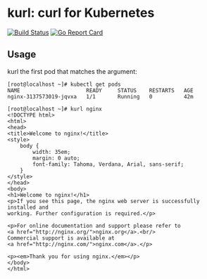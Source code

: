 # kurl: curl for Kubernetes
[![Build Status](https://travis-ci.org/alexbrand/kurl.svg?branch=master)](https://travis-ci.org/alexbrand/kurl)
[![Go Report Card](https://goreportcard.com/badge/github.com/alexbrand/kurl)](https://goreportcard.com/report/github.com/alexbrand/kurl)

## Usage
kurl the first pod that matches the argument:
```
[root@localhost ~]# kubectl get pods
NAME                     READY     STATUS    RESTARTS   AGE
nginx-3137573019-jqvxa   1/1       Running   0          42m

[root@localhost ~]# kurl nginx
<!DOCTYPE html>
<html>
<head>
<title>Welcome to nginx!</title>
<style>
    body {
        width: 35em;
        margin: 0 auto;
        font-family: Tahoma, Verdana, Arial, sans-serif;
    }
</style>
</head>
<body>
<h1>Welcome to nginx!</h1>
<p>If you see this page, the nginx web server is successfully installed and
working. Further configuration is required.</p>

<p>For online documentation and support please refer to
<a href="http://nginx.org/">nginx.org</a>.<br/>
Commercial support is available at
<a href="http://nginx.com/">nginx.com</a>.</p>

<p><em>Thank you for using nginx.</em></p>
</body>
</html>
```